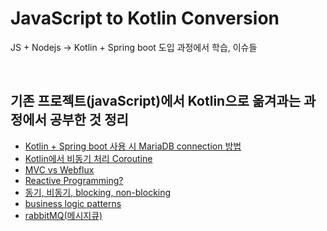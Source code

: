 # JavaScript to Kotlin Conversion
JS + Nodejs -> Kotlin + Spring boot 도입 과정에서 학습, 이슈들

<br>

## 기존 프로젝트(javaScript)에서 Kotlin으로 옮겨과는 과정에서 공부한 것 정리

* [Kotlin + Spring boot 사용 시 MariaDB connection 방법](./studies/springbootwithMariaDB.md)
* [Kotlin에서 비동기 처리 Coroutine](./studies/aboutCoroutine.md)
* [MVC vs Webflux](./studies/mvcvswebflux.md)
* [Reactive Programming?](./studies/reactive.md)
* [동기, 비동기, blocking, non-blocking](./studies/syncAsyncBlock.md)
* [business logic patterns](./studies/logicPatterns.md)
* [rabbitMQ(메시지큐)](./studies/rabbitMQ.md)

